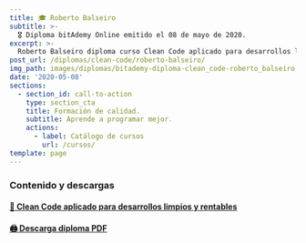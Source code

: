 ```yaml
---
title: 🎓 Roberto Balseiro
subtitle: >-
  🎖 Diploma bitAdemy Online emitido el 08 de mayo de 2020.
excerpt: >-
  Roberto Balseiro diploma curso Clean Code aplicado para desarrollos limpios y rentables.
post_url: /diplomas/clean-code/roberto-balseiro/
img_path: images/diplomas/bitademy-diploma-clean_code-roberto_balseiro.jpg
date: '2020-05-08'
sections:
  - section_id: call-to-action
    type: section_cta
    title: Formación de calidad.
    subtitle: Aprende a programar mejor.
    actions:
      - label: Catálogo de cursos
        url: /cursos/
template: page
---
```


### Contenido y descargas

#### [📖 Clean Code aplicado para desarrollos limpios y rentables](/tutorial/clean-code/contenido)

#### [🖨 Descarga diploma PDF](https://www.bitademy.com/images/diplomas/bitademy-diploma-clean_code-roberto_balseiro.pdf)
